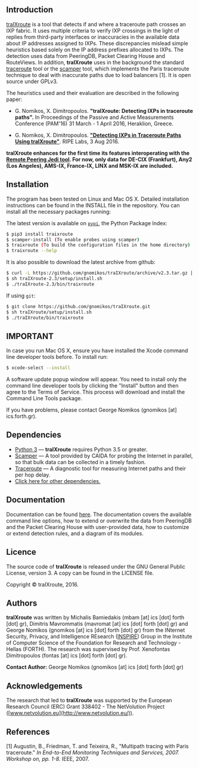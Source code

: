 ## Introduction

[traIXroute](https://github.com/gnomikos/traIXroute) is a tool that detects if and where a traceroute path crosses an IXP fabric. It uses multiple criteria to verify IXP crossings in the light of replies from third-party interfaces or inaccuracies in the available data about IP addresses assigned to IXPs. These discrepancies mislead simple heuristics based solely on the IP address prefixes allocated to IXPs. The detection uses data from  PeeringDB, Packet Clearing House and RouteViews. In addition, **traIXroute** uses in the background the standard  [traceroute](https://en.wikipedia.org/wiki/Traceroute) tool or the [scamper](https://www.caida.org/tools/measurement/scamper/) tool, which implements the Paris traceroute technique to deal with inaccurate paths due to load balancers [1]. It is open source under GPLv3. 

The heuristics used and their evaluation are described in the following paper:

* G. Nomikos, X. Dimitropoulos. **"traIXroute: Detecting IXPs in traceroute paths".** In Proceedings of the Passive and Active Measurements Conference (PAM'16) 31 March - 1 April 2016, Heraklion, Greece.

* G. Nomikos, X. Dimitropoulos. [**"Detecting IXPs in Traceroute Paths Using traIXroute"**](https://labs.ripe.net/Members/george_nomikos/detecting-ixps-in-traceroute-paths-using-traixroute). RIPE Labs, 3 Aug 2016.

**traIXroute enhances for the first time its features interoperating with the [Remote Peering Jedi tool](http://inspire.edu.gr/rp/index.html). For now, only data for DE-CIX (Frankfurt), Any2 (Los Angeles), AMS-IX, France-IX, LINX and MSK-IX are included.**

## Installation
The program has been tested on Linux and Mac OS X. Detailed installation instructions can be found in the INSTALL file in the repository. You can install all the necessary packages running:

The latest version is available on [`pypi`](https://pypi.python.org/pypi/traixroute), the Python Package Index:

```sh
$ pip3 install traixroute
$ scamper-install (To enable probes using scamper)
$ traixroute (To build the configuration files in the home directory)
$ traixroute --help
```

It is also possible to download the latest archive from github:

```sh
$ curl -L https://github.com/gnomikos/traIXroute/archive/v2.3.tar.gz | tar zx
$ sh traIXroute-2.3/setup/install.sh
$ ./traIXroute-2.3/bin/traixroute
```

If using `git`:

```sh
$ git clone https://github.com/gnomikos/traIXroute.git
$ sh traIXroute/setup/install.sh
$ ./traIXroute/bin/traixroute
```

## IMPORTANT
In case you run Mac OS X, ensure you have installed the Xcode command line developer tools before. To install run:

```sh
$ xcode-select --install
```

A software update popup window will appear. You need to install only the command line developer tools by clicking the "Install" button and then agree to the Terms of Service. This process will download and install the Command Line Tools package.

If you have problems, please contact George Nomikos (gnomikos [at] ics.forth.gr).

## Dependencies

* [Python 3](https://www.python.org/downloads/)   —  **traIXroute** requires Python 3.5 or greater.
* [Scamper](https://www.caida.org/tools/measurement/scamper/)  —  A tool provided by CAIDA for probing the Internet in parallel, so that bulk data can be collected in a timely fashion.
* [Traceroute](https://en.wikipedia.org/wiki/Traceroute)  —  A diagnostic tool for measuring Internet paths and their per hop delay.
* [Click here for other dependencies.](https://github.com/gnomikos/traIXroute/blob/v2.3/setup/requirements.txt)

## Documentation

Documentation can be found [here](https://github.com/gnomikos/traIXroute/). The documentation covers the available command line options, how to extend or overwrite the data from PeeringDB and the Packet Clearing House with user-provided data, how to customize or extend detection rules, and a diagram of its modules.

## Licence

The source code of **traIXroute** is released under the GNU General Public License, version 3. A copy can be found in the LICENSE file.

Copyright © traIXroute, 2016.

## Authors

**traIXroute** was written by Michalis Bamiedakis (mbam [at] ics [dot] forth [dot] gr), Dimitris Mavrommatis (mavromat [at] ics [dot] forth [dot] gr) and George Nomikos (gnomikos [at] ics [dot] forth [dot] gr) from the INternet Security, Privacy, and Intelligence REsearch ([INSPIRE](http://www.inspire.edu.gr/)) Group in the Institute of Computer Science of the Foundation for Research and Technology - Hellas (FORTH). The research was supervised by Prof. Xenofontas Dimitropoulos (fontas [at] ics [dot] forth [dot] gr).

**Contact Author:** George Nomikos (gnomikos [at] ics [dot] forth [dot] gr)

## Acknowledgements

The research that led to **traIXroute** was supported by the European Research Council (ERC) Grant 338402 - The NetVolution Project ([www.netvolution.eu](http://www.netvolution.eu/)).

## References
[1]	Augustin, B., Friedman, T. and Teixeira, R., "Multipath tracing with Paris traceroute." *In End-to-End Monitoring Techniques and Services, 2007. Workshop on, pp. 1-8.* IEEE, 2007.

